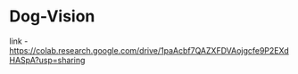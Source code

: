 # Dog-Vision

link - https://colab.research.google.com/drive/1paAcbf7QAZXFDVAojgcfe9P2EXdHASpA?usp=sharing
